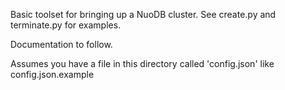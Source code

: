 Basic toolset for bringing up a NuoDB cluster. See create.py and terminate.py for examples.


Documentation to follow.

Assumes you have a file in this directory called 'config.json' like config.json.example

